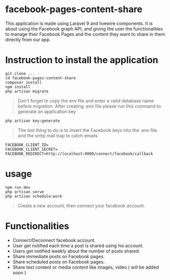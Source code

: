 # facebook-pages-content-share
This application is made using Laravel 9 and livewire components. It is about using the Facebook graph API, and giving the user the functionalities to manage their Facebook Pages and the content they want to share in them directly from our app.

# Instruction to install the application
```
git clone ...
cd facebook-pages-content-share
composer install
npm install
php artisan migrate
```
> Don't forget to copy the env file and enter a valid database name before migration.
> After creating .env file please run this command to generate an application key 
```
php artisan key:generate
```
> The last thing to do is to insert the Facebook keys into the .env file.
> and the smtp mail trap to catch emails
```
FACEBOOK_CLIENT_ID=
FACEBOOK_CLIENT_SECRET=
FACEBOOK_REDIRECT=http://localhost:8000/connect/facebook/callback
```

# usage
```
npm run dev
php artisan serve
php artisan schedule:work
```
> Create a new account, then connect your facebook account.

# Functionalities
- Connect/Deconnect facebook account.
- User get notified each time a post is shared using his account.
- Users get notified weekly about the number of posts shared.
- Share immediate posts on Facebook pages.
- Share scheduled posts on Facebook pages.
- Share text content or media content like images, video ( will be added soon )
